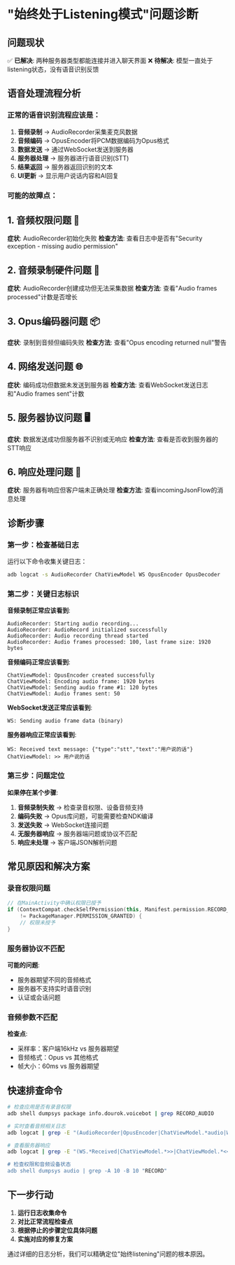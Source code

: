 # "始终处于Listening模式"问题诊断

## 问题现状

✅ **已解决**: 两种服务器类型都能连接并进入聊天界面
❌ **待解决**: 模型一直处于listening状态，没有语音识别反馈

## 语音处理流程分析

### 正常的语音识别流程应该是：

1. **音频录制** → AudioRecorder采集麦克风数据
2. **音频编码** → OpusEncoder将PCM数据编码为Opus格式
3. **数据发送** → 通过WebSocket发送到服务器
4. **服务器处理** → 服务器进行语音识别(STT)
5. **结果返回** → 服务器返回识别的文本
6. **UI更新** → 显示用户说话内容和AI回复

### 可能的故障点：

## 1. 音频权限问题 🎤
**症状**: AudioRecorder初始化失败
**检查方法**: 查看日志中是否有"Security exception - missing audio permission"

## 2. 音频录制硬件问题 🔧
**症状**: AudioRecorder创建成功但无法采集数据
**检查方法**: 查看"Audio frames processed"计数是否增长

## 3. Opus编码器问题 📦
**症状**: 录制到音频但编码失败
**检查方法**: 查看"Opus encoding returned null"警告

## 4. 网络发送问题 🌐
**症状**: 编码成功但数据未发送到服务器
**检查方法**: 查看WebSocket发送日志和"Audio frames sent"计数

## 5. 服务器协议问题 🖥️
**症状**: 数据发送成功但服务器不识别或无响应
**检查方法**: 查看是否收到服务器的STT响应

## 6. 响应处理问题 📨
**症状**: 服务器有响应但客户端未正确处理
**检查方法**: 查看incomingJsonFlow的消息处理

## 诊断步骤

### 第一步：检查基础日志
运行以下命令收集关键日志：
```bash
adb logcat -s AudioRecorder ChatViewModel WS OpusEncoder OpusDecoder
```

### 第二步：关键日志标识

**音频录制正常应该看到**:
```
AudioRecorder: Starting audio recording...
AudioRecorder: AudioRecord initialized successfully
AudioRecorder: Audio recording thread started
AudioRecorder: Audio frames processed: 100, last frame size: 1920 bytes
```

**音频编码正常应该看到**:
```
ChatViewModel: OpusEncoder created successfully
ChatViewModel: Encoding audio frame: 1920 bytes
ChatViewModel: Sending audio frame #1: 120 bytes
ChatViewModel: Audio frames sent: 50
```

**WebSocket发送正常应该看到**:
```
WS: Sending audio frame data (binary)
```

**服务器响应正常应该看到**:
```
WS: Received text message: {"type":"stt","text":"用户说的话"}
ChatViewModel: >> 用户说的话
```

### 第三步：问题定位

**如果停在某个步骤**:

1. **音频录制失败** → 检查录音权限、设备音频支持
2. **编码失败** → Opus库问题，可能需要检查NDK编译
3. **发送失败** → WebSocket连接问题
4. **无服务器响应** → 服务器端问题或协议不匹配
5. **响应未处理** → 客户端JSON解析问题

## 常见原因和解决方案

### 录音权限问题
```kotlin
// 在MainActivity中确认权限已授予
if (ContextCompat.checkSelfPermission(this, Manifest.permission.RECORD_AUDIO) 
    != PackageManager.PERMISSION_GRANTED) {
    // 权限未授予
}
```

### 服务器协议不匹配
**可能的问题**:
- 服务器期望不同的音频格式
- 服务器不支持实时语音识别
- 认证或会话问题

### 音频参数不匹配
**检查点**:
- 采样率：客户端16kHz vs 服务器期望
- 音频格式：Opus vs 其他格式
- 帧大小：60ms vs 服务器期望

## 快速排查命令

```bash
# 检查应用是否有录音权限
adb shell dumpsys package info.dourok.voicebot | grep RECORD_AUDIO

# 实时查看音频相关日志
adb logcat | grep -E "(AudioRecorder|OpusEncoder|ChatViewModel.*audio|WS.*audio)"

# 查看服务器响应
adb logcat | grep -E "(WS.*Received|ChatViewModel.*>>|ChatViewModel.*<<")"

# 检查权限和音频设备状态
adb shell dumpsys audio | grep -A 10 -B 10 "RECORD"
```

## 下一步行动

1. **运行日志收集命令**
2. **对比正常流程检查点**
3. **根据停止的步骤定位具体问题**
4. **实施对应的修复方案**

通过详细的日志分析，我们可以精确定位"始终listening"问题的根本原因。 